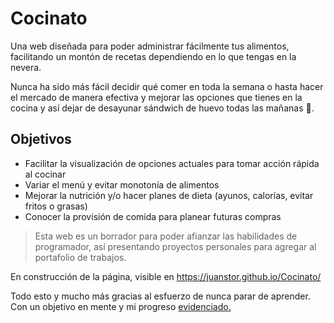 # Cocinato

Una web diseñada para poder administrar fácilmente tus alimentos, facilitando un montón de recetas dependiendo en lo que tengas en la nevera. 

Nunca ha sido más fácil decidir qué comer en toda la semana o hasta hacer el mercado de manera efectiva y mejorar las opciones que tienes en la cocina y así dejar de desayunar sándwich de huevo todas las mañanas 🥪.

## Objetivos

- Facilitar la visualización de opciones actuales para tomar acción rápida al cocinar
- Variar el menú y evitar monotonía de alimentos
- Mejorar la nutrición y/o hacer planes de dieta (ayunos, calorías, evitar fritos o grasas)
- Conocer la provisión de comida para planear futuras compras


> Esta web es un borrador para poder afianzar las habilidades de programador, así presentando proyectos personales para agregar al portafolio de trabajos. 

En construcción de la página, visible en https://juanstor.github.io/Cocinato/

Todo esto y mucho más gracias al esfuerzo de nunca parar de aprender. Con un objetivo en mente y mi progreso [evidenciado.](https://platzi.com/p/Juan_Alvarez/ "evidenciado.")

